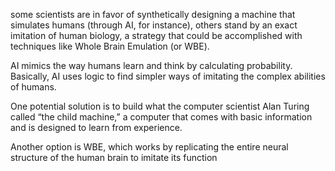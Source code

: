 some scientists are in favor of synthetically designing a machine that simulates humans (through AI, for instance), others stand by an exact imitation of human biology, a strategy that could be accomplished with techniques like Whole Brain Emulation (or WBE).

AI mimics the way humans learn and think by calculating probability. Basically, AI uses logic to find simpler ways of imitating the complex abilities of humans. 

One potential solution is to build what the computer scientist Alan Turing called “the child machine,” a computer that comes with basic information and is designed to learn from experience.

Another option is WBE, which works by replicating the entire neural structure of the human brain to imitate its function